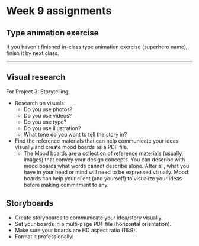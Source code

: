 # Week 9 assignments

## Type animation exercise
If you haven't finished in-class type animation exercise (superhero name), finish it by next class.

-----

## Visual research
For Project 3: Storytelling,

- Research on visuals:
  - Do you use photos?
  - Do you use videos?
  - Do you use type?
  - Do you use illustration?
  - What tone do you want to tell the story in? 
- Find the reference materials that can help communicate your ideas visually and create mood boards as a PDF file. 
  - [The Mood boards](https://duckduckgo.com/?q=mood+boards&bext=msl&atb=v81-4__&iax=images&ia=images&iai=http%3A%2F%2Fcdn.makeuseof.com%2Fwp-content%2Fuploads%2F2015%2F09%2FMoodboard.jpg%3F6f25c7) are a collection of reference materials (usually, images) that convey your design concepts. You can describe with mood boards what words cannot describe alone. After all, what you have in your head or mind will need to be expressed visually. Mood boards can help your client (and yourself) to visualize your ideas before making commitment to any.


## Storyboards
- Create storyboards to communicate your idea/story visually.
- Set your boards in a multi-page PDF file (horizontal orientation). 
- Make sure your boards are HD aspect ratio (16:9).
- Format it professionally!
